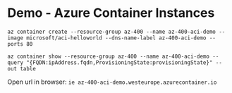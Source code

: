 # Demo - Azure Container Instances

```
az container create --resource-group az-400 --name az-400-aci-demo --image microsoft/aci-helloworld --dns-name-label az-400-aci-demo --ports 80

az container show --resource-group az-400 --name az-400-aci-demo --query "{FQDN:ipAddress.fqdn,ProvisioningState:provisioningState}" --out table
```

Open url in browser: `ie az-400-aci-demo.westeurope.azurecontainer.io`
